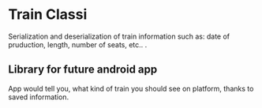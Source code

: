 # Train Classi
Serialization and deserialization of train information such as: date of pruduction, length, number of seats, etc.. .

## Library for future android app
App would tell you, what kind of train you should see on platform, thanks to saved information.
